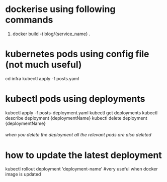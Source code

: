 # dockerise using following commands
1. docker build -t blog/{service_name} .

# kubernetes pods using config file (not much useful)
cd infra
kubectl apply -f posts.yaml

# kubectl pods using deployments
kubectl apply -f posts-deployment.yaml
kubectl get deployments
kubectl describe deployment {deploymentName}
kubectl delete deployment {deploymentName}
###### when you delete the deployment all the relevant pods are also deleted

# how to update the latest deployment
kubectl rollout deployment 'deployment-name' #very useful when docker image is updated